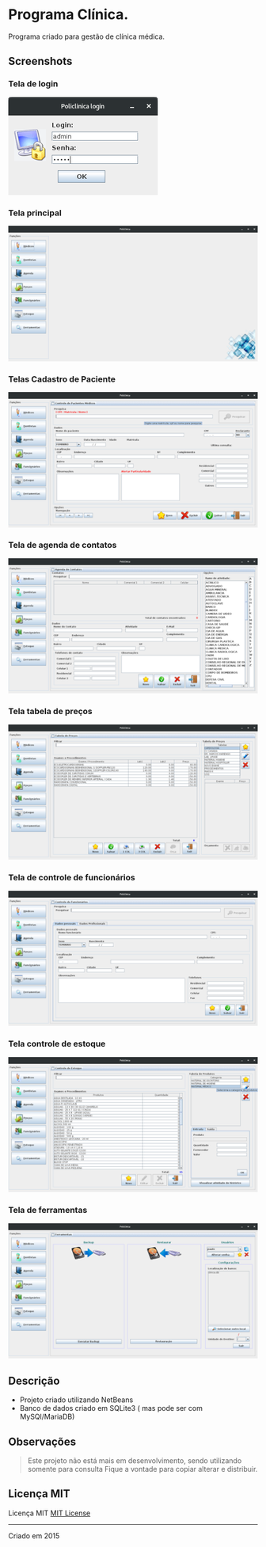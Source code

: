 # Programa Clínica.

Programa criado para gestão de clínica médica.

## Screenshots

### Tela de login
![tela_login](./.dev/screenshots/1-tela_login.png)

### Tela principal
![tela_principal](./.dev/screenshots/2-tela_principal.png)

### Telas Cadastro de Paciente
![tela_controle_pacientes_medico](./.dev/screenshots/3-tela_controle_pacientes_medico.png)

### Tela de agenda de contatos
![tela_agenda](./.dev/screenshots/4-tela_agenda.png)

### Tela tabela de preços
![tela_tabela_de_precos](./.dev/screenshots/5-tela_tabela_preco.png)

### Tela de controle de funcionários
![tela_funcionarios](./.dev/screenshots/6-tela_controle_funcionario.png)

### Tela controle de estoque
![tela_controle_estoque](./.dev/screenshots/7-tela_controle_estoque.png)

### Tela de ferramentas
![tela_ferramentas](./.dev/screenshots/8-tela_ferramentas.png)


## Descrição
- Projeto criado utilizando NetBeans
- Banco de dados criado em SQLite3 ( mas pode ser com MySQl/MariaDB)

## Observações
> Este projeto não está mais em desenvolvimento, sendo utilizando somente para consulta
> Fique a vontade para copiar alterar e distribuir.

## Licença MIT
Licença MIT [MIT License](LICENSE)

---
Criado em 2015
